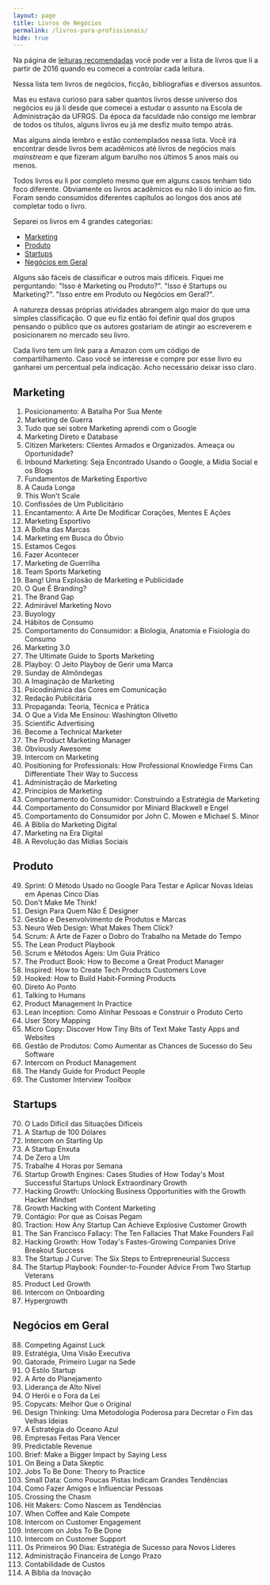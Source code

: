 ```yaml
---
layout: page
title: Livros de Negócios
permalink: /livros-para-profissionais/
hide: true
---
```


Na página de [leituras recomendadas](/leituras-recomendadas/) você pode ver a lista de livros que li a partir de 2016 quando eu comecei a controlar cada leitura.

Nessa lista tem livros de negócios, ficção, bibliografias e diversos assuntos.

Mas eu estava curioso para saber quantos livros desse universo dos negócios eu já li desde que comecei a estudar o assunto na Escola de Administração da UFRGS. Da época da faculdade não consigo me lembrar de todos os títulos, alguns livros eu já me desfiz muito tempo atrás. 

Mas alguns ainda lembro e estão contemplados nessa lista. Você irá encontrar desde livros bem acadêmicos até livros de negócios mais *mainstream* e que fizeram algum barulho nos últimos 5 anos mais ou menos.

Todos livros eu li por completo mesmo que em alguns casos tenham tido foco diferente. Obviamente os livros acadêmicos eu não li do início ao fim. Foram sendo consumidos diferentes capítulos ao longos dos anos até completar todo o livro.

Separei os livros em 4 grandes categorias: 

- [Marketing](#marketing)
- [Produto](#produto) 
- [Startups](#startups)
- [Negócios em Geral](#negocios)

Alguns são fáceis de classificar e outros mais difíceis. Fiquei me perguntando: "Isso é Marketing ou Produto?". "Isso é Startups ou Marketing?". "Isso entre em Produto ou Negócios em Geral?".

A natureza dessas próprias atividades abrangem algo maior do que uma simples classificação. O que eu fiz então foi definir qual dos grupos pensando o público que os autores gostariam de atingir ao escreverem e posicionarem no mercado seu livro.

Cada livro tem um link para a Amazon com um código de compartilhamento. Caso você se interesse e compre por esse livro eu ganharei um percentual pela indicação. Acho necessário deixar isso claro.

<h2 id="marketing">Marketing</h2>

1. Posicionamento: A Batalha Por Sua Mente
2. Marketing de Guerra 
3. Tudo que sei sobre Marketing aprendi com o Google
4. Marketing Direto e Database
5. Citizen Marketers: Clientes Armados e Organizados. Ameaça ou Oportunidade?
6. Inbound Marketing: Seja Encontrado Usando o Google, a Mídia Social e os Blogs
7. Fundamentos de Marketing Esportivo
8. A Cauda Longa
9. This Won't Scale
10. Confissões de Um Publicitário
11. Encantamento: A Arte De Modificar Corações, Mentes E Ações
12. Marketing Esportivo
13. A Bolha das Marcas
14. Marketing em Busca do Óbvio
15. Estamos Cegos
16. Fazer Acontecer
17. Marketing de Guerrilha
18. Team Sports Marketing
19. Bang! Uma Explosão de Marketing e Publicidade
20. O Que É Branding?
21. The Brand Gap
22. Admirável Marketing Novo
23. Buyology
24. Hábitos de Consumo
25. Comportamento do Consumidor: a Biologia, Anatomia e Fisiologia do Consumo
26. Marketing 3.0
27. The Ultimate Guide to Sports Marketing
28. Playboy: O Jeito Playboy de Gerir uma Marca
29. Sunday de Almôndegas
30. A Imaginação de Marketing
31. Psicodinâmica das Cores em Comunicação
32. Redação Publicitária
33. Propaganda: Teoria, Técnica e Prática
34. O Que a Vida Me Ensinou: Washington Olivetto
35. Scientific Advertising
36. Become a Technical Marketer
37. The Product Marketing Manager
38. Obviously Awesome
39. Intercom on Marketing
40. Positioning for Professionals: How Professional Knowledge Firms Can Differentiate Their Way to Success
41. Administração de Marketing
42. Princípios de Marketing
43. Comportamento do Consumidor: Construindo a Estratégia de Marketing
44. Comportamento do Consumidor por Miniard Blackwell e Engel
45. Comportamento do Consumidor por John C. Mowen e Michael S. Minor
46. A Bíblia do Marketing Digital
47. Marketing na Era Digital
48. A Revolução das Mídias Sociais

<h2 id="produto">Produto</h2>

49. Sprint: O Método Usado no Google Para Testar e Aplicar Novas Ideias em Apenas Cinco Dias
50. Don't Make Me Think!
51. Design Para Quem Não É Designer
52. Gestão e Desenvolvimento de Produtos e Marcas
53. Neuro Web Design: What Makes Them Click?
54. Scrum: A Arte de Fazer o Dobro do Trabalho na Metade do Tempo
55. The Lean Product Playbook
56. Scrum e Métodos Ágeis: Um Guia Prático
57. The Product Book: How to Become a Great Product Manager
58. Inspired: How to Create Tech Products Customers Love
59. Hooked: How to Build Habit-Forming Products
60. Direto Ao Ponto
61. Talking to Humans
62. Product Management In Practice
63. Lean Inception: Como Alinhar Pessoas e Construir o Produto Certo
64. User Story Mapping
65. Micro Copy: Discover How Tiny Bits of Text Make Tasty Apps and Websites
66. Gestão de Produtos: Como Aumentar as Chances de Sucesso do Seu Software
67. Intercom on Product Management
68. The Handy Guide for Product People
69. The Customer Interview Toolbox

<h2 id="startups">Startups</h2>

70. O Lado Difícil das Situações Difíceis
71. A Startup de 100 Dólares
72. Intercom on Starting Up
73. A Startup Enxuta
74. De Zero a Um
75. Trabalhe 4 Horas por Semana
76. Startup Growth Engines: Cases Studies of How Today's Most Successful Startups Unlock Extraordinary Growth
77. Hacking Growth: Unlocking Business Opportunities with the Growth Hacker Mindset
78. Growth Hacking with Content Marketing
79. Contágio: Por que as Coisas Pegam
80. Traction: How Any Startup Can Achieve Explosive Customer Growth
81. The San Francisco Fallacy: The Ten Fallacies That Make Founders Fail
82. Hacking Growth: How Today's Fastes-Growing Companies Drive Breakout Success
83. The Startup J Curve: The Six Steps to Entrepreneurial Success
84. The Startup Playbook: Founder-to-Founder Advice From Two Startup Veterans
85. Product Led Growth
86. Intercom on Onboarding
87. Hypergrowth

<h2 id="negocios">Negócios em Geral</h2>

88. Competing Against Luck
89. Estratégia, Uma Visão Executiva
90. Gatorade, Primeiro Lugar na Sede
91. O Estilo Startup
92. A Arte do Planejamento
93. Liderança de Alto Nível
94. O Herói e o Fora da Lei
95. Copycats: Melhor Que o Original
96. Design Thinking: Uma Metodologia Poderosa para Decretar o Fim das Velhas Ideias
97. A Estratégia do Oceano Azul
98. Empresas Feitas Para Vencer
99. Predictable Revenue
100. Brief: Make a Bigger Impact by Saying Less
101. On Being a Data Skeptic
102. Jobs To Be Done: Theory to Practice
103. Small Data: Como Poucas Pistas Indicam Grandes Tendências
104. Como Fazer Amigos e Influenciar Pessoas
105. Crossing the Chasm
106. Hit Makers: Como Nascem as Tendências
107. When Coffee and Kale Compete
108. Intercom on Customer Engagement
109. Intercom on Jobs To Be Done
110. Intercom on Customer Support
111. Os Primeiros 90 Dias: Estratégia de Sucesso para Novos Líderes
112. Administração Financeira de Longo Prazo
113. Contabilidade de Custos
114. A Bíblia da Inovação